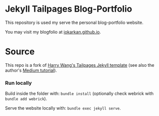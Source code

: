 
# Jekyll Tailpages Blog-Portfolio

This repository is used my serve the personal blog-portfolio website.

You may visit my blogfolio at [iokarkan.github.io](iokarkan.github.io).

# Source

This repo is a fork of [Harry Wang's Tailpages Jekyll template](https://harrywang.github.io/tailpages) (see also the author's [Medium tutorial](https://harrywang.medium.com/introducing-tailpages-tailwind-github-pages-89903c52d3ec)).

### Run locally
Build inside the folder with: `bundle install` (optionally check webrick with `bundle add webrick`).

Serve the website locally with: `bundle exec jekyll serve`.
